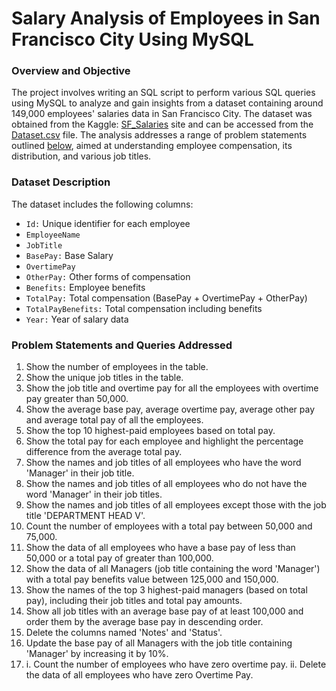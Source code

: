 # Salary Analysis of Employees in San Francisco City Using MySQL

### Overview and Objective
The project involves writing an SQL script to perform various SQL queries using MySQL to analyze and gain insights from a dataset containing around 149,000 employees' salaries data in San Francisco City. The dataset was obtained from the Kaggle: [SF_Salaries](https://www.kaggle.com/datasets/kaggle/sf-salaries) site and can be accessed from the [Dataset.csv](Dataset.csv) file.
The analysis addresses a range of problem statements outlined [below](#Problem-Statements-and-Queries-Addressed), aimed at understanding employee compensation, its distribution, and various job titles.


### Dataset Description
The dataset includes the following columns:
- `Id:` Unique identifier for each employee
- `EmployeeName`
- `JobTitle`
- `BasePay:` Base Salary
- `OvertimePay`
- `OtherPay:` Other forms of compensation
- `Benefits:` Employee benefits
- `TotalPay:` Total compensation (BasePay + OvertimePay + OtherPay)
- `TotalPayBenefits:` Total compensation including benefits
- `Year:` Year of salary data


### Problem Statements and Queries Addressed
1.	Show the number of employees in the table.
2.	Show the unique job titles in the table.
3.	Show the job title and overtime pay for all the employees with overtime pay greater than 50,000.
4.	Show the average base pay, average overtime pay, average other pay and average total pay of all the employees.
5.	Show the top 10 highest-paid employees based on total pay.
6.	Show the total pay for each employee and highlight the percentage difference from the average total pay.
7.	Show the names and job titles of all employees who have the word 'Manager' in their job title.
8.	Show the names and job titles of all employees who do not have the word 'Manager' in their job titles.
9.	Show the names and job titles of all employees except those with the job title 'DEPARTMENT HEAD V'.
10.	Count the number of employees with a total pay between 50,000 and 75,000.
11.	Show the data of all employees who have a base pay of less than 50,000 or a total pay of greater than 100,000.
12.	Show the data of all Managers (job title containing the word 'Manager') with a total pay benefits value between 125,000 and 150,000.
13.	Show the names of the top 3 highest-paid managers (based on total pay), including their job titles and total pay amounts.
14.	Show all job titles with an average base pay of at least 100,000 and order them by the average base pay in descending order.
15.	Delete the columns named 'Notes' and 'Status'.
16.	Update the base pay of all Managers with the job title containing 'Manager' by increasing it by 10%.
17.	i.  Count the number of employees who have zero overtime pay.
    ii. Delete the data of all employees who have zero Overtime Pay.
